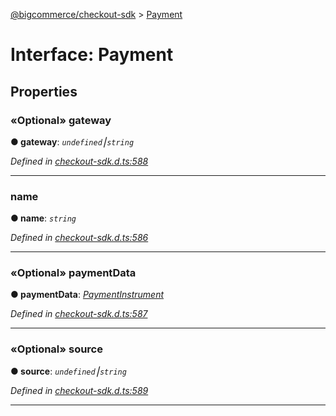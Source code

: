 [@bigcommerce/checkout-sdk](../README.md) > [Payment](../interfaces/payment.md)



# Interface: Payment


## Properties
<a id="gateway"></a>

### «Optional» gateway

**●  gateway**:  *`undefined`⎮`string`* 

*Defined in [checkout-sdk.d.ts:588](https://github.com/bigcommerce/checkout-sdk-js/blob/66bc013/dist/checkout-sdk.d.ts#L588)*





___

<a id="name"></a>

###  name

**●  name**:  *`string`* 

*Defined in [checkout-sdk.d.ts:586](https://github.com/bigcommerce/checkout-sdk-js/blob/66bc013/dist/checkout-sdk.d.ts#L586)*





___

<a id="paymentdata"></a>

### «Optional» paymentData

**●  paymentData**:  *[PaymentInstrument](../#paymentinstrument)* 

*Defined in [checkout-sdk.d.ts:587](https://github.com/bigcommerce/checkout-sdk-js/blob/66bc013/dist/checkout-sdk.d.ts#L587)*





___

<a id="source"></a>

### «Optional» source

**●  source**:  *`undefined`⎮`string`* 

*Defined in [checkout-sdk.d.ts:589](https://github.com/bigcommerce/checkout-sdk-js/blob/66bc013/dist/checkout-sdk.d.ts#L589)*





___


